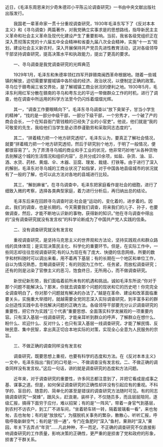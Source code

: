 近日，《毛泽东周恩来刘少奇朱德邓小平陈云论调查研究》一书由中央文献出版社出版发行。

　　我国老一辈革命家一贯十分重视调查研究，1930年毛泽东写下了《反对本本主义》和《寻乌调查》两篇著作，对我党确立实事求是的思想路线，指导新民主主义革命和社会主义革命及现代化建设产生了重要影响。当前，我省各级党组织正在深入贯彻落实党的十六届五中全会精神和省委九届八次全会精神，实施“十一五”规划，建设社会主义新农村，深入开展保持共产党员先进性教育活动，这对各级领导干部坚持调查研究，提高决策水平和执政能力，提出了更高的要求。

　　一、寻乌调查是我党调查研究的光辉典范

　　1929年1月，毛泽东和朱德率领红四军开辟赣南闽西革命根据地。随着一些城镇的解放，迫切需要掌握城镇中各阶级的经济、政治状况，以便制定正确的政策。寻乌位于赣粤闽三省交界处，是了解城镇工商业状况的便利之地。1930年5月，毛泽东利用红军分散在赣南的寻乌和粤东北的平远一带做群众工作的时机，进行了调查，他在调查中所运用的科学方法至今仍闪烁着熠熠光辉。

　　其一，“调查工作要眼睛向下”。毛泽东寻乌调查以“放下臭架子，甘当小学生的精神”，“找的是一部分中级干部，一部分下级干部，一个穷秀才，一个破了产的商会会长，一个在知县衙门管钱粮的已经失了业的小官吏”。他说，他们就是“我的可敬爱的先生，我给他们当学生是必须恭谨勤劳和采取同志态度的”。

　　其二，“拼着精力把一个地方研究透彻”。毛泽东认为，要真正了解社会情况，就要“拼着精力把一个地方研究透彻，然后于研究别个地方，于明了一般情况，便都很容易了”。为了弄清寻乌城的商业和手工业的状况，他非常巧妙地“从各种货物去剖解这个城的生活情况和组织内容”，总共分成20余项，如盐、杂货、油、豆、酒、水货、药材、黄烟、伞、木器、豆腐、理发、裁缝、打铁等。由于进行了深入的解剖，毛泽东对寻乌城的工商业状况了如指掌，对于中国各地县级城市的状况就有了一般的了解，也可以此方法对各地的县城进行比较。

　　其三，“解剖麻雀”。在寻乌调查中，毛泽东把家庭看作是社会的细胞，进行了细致入微的考察，选择各类典型家庭，着力进行分析后，再归纳出总的结论。

　　毛泽东后来在回顾寻乌调查时说:社会是“运动的，变化着的，进步着的。因此，我们的调查，也是长期的。今天需要我们调查，将来我们的儿子、孙子，也要做调查，然后，才能不断地认识新的事物，获得新的知识。”他在寻乌调查中得出的“没有调查研究就没有发言权”的科学论断成为了中国共产党人实践的信条。

　　二、没有调查研究就没有发言权

　　重视调查研究，是坚持马克思主义的世界观和方法论，坚持实践观点和群众路线的具体体现；是实现决策民主化、科学化的重要环节。但是，在实际工作中，一些同志却往往忽视调查研究:有的认为现在有了庞大、快捷的信息网络，所要的数字和材料随时可以调出来看，用不着再下基层；有的长期在一个地区和单位工作，自以为情况熟悉，忽略调查研究；有的则因为工作忙、任务紧，而放松调查研究；还有的则是沾染了官僚主义的恶习，饱食终日，无所用心，而不做调查研究。

　　新世纪新形势，我们面临着前所未有的机遇和挑战。诚如毛泽东所说:“你对于那个问题不能解决么？那末，你就去调查那个问题的现状和它的历史吧！你完完全全调查明白了，你对那个问题就有解决的办法了。”越是在革命、建设和改革面临重要关头，实施重大举措时，就越需要全党同志深入实际调查研究，到丰富多彩的群众创造性实践中去寻找解决问题的正确方法。各级领导干部要充分认识调查研究的重要性，把它作为实践“三个代表”重要思想、全面落实科学发展观的一项重要内容。只有深入基层一线调查研究，才能亲耳听到群众的呼声，了解群众在想什么、盼什么、欢迎什么、反对什么；也只有深入基层一线调查研究，才能了解民情、反映民意、集中民智，拿出真正切合本地实际的对策，实现全心全意为人民服务的宗旨。

　　三、不做正确的调查同样没有发言权

　　调查研究，既要思想上重视，也要有科学的态度和方法。在《反对本本主义》一文中，毛泽东指出:“我们的口号是:一、不做调查没有发言权。二、不做正确的调查同样没有发言权。”这后一句话，讲的就是调查研究的态度和方法问题。

　　近年来，对于调查研究的重要性，许多同志都注意到了，并把它看成是成事之基、谋事之道。但是，如何保证调查研究的正确性却并没有引起应有的重视。不科学的、盲目的、随意的、简单化的甚至是错误的调查研究方法随时可见。有的同志搞调查研究“一窝蜂”，跟风头，赶浪潮，装样子，不仅随员多，而且层层陪同，逐级汇报，搞得下面穷于应付，难以招架；有的是“一阵风”，带着一身官气到基层，到农村不访农户，到工厂不进车间，“坐着轿车转一转，隔着玻璃看一看”，来也匆匆，去也匆匆；有的是“放放松”，为摆脱机关事务的繁杂，散散心，听听汇报，呼吸呼吸新鲜空气；有的是“捞一通”，专门在鱼肥时“深入”鱼村，果熟时“深入”果园，年关下去弄点“年货”……凡此种种，不一而足。不正确的调查研究不仅直接影响调查研究的工作质量，影响决策的正确性，更严重的是损害了党和政府的形象，损害了干群关系。
